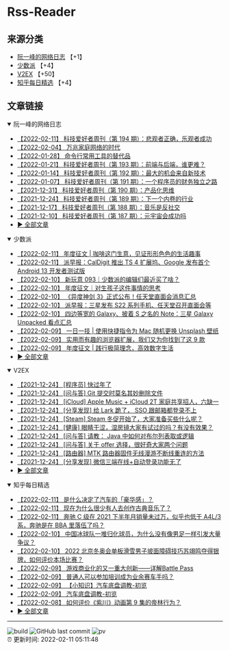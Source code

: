 # Rss-Reader

## 来源分类

* [阮一峰的网络日志](#阮一峰的网络日志) 【+1】
* [少数派](#少数派) 【+4】
* [V2EX](#V2EX) 【+50】
* [知乎每日精选](#知乎每日精选) 【+4】

## 文章链接

<details open>
    <summary id="阮一峰的网络日志">
     阮一峰的网络日志
    </summary>


* [【2022-02-11】 科技爱好者周刊（第 194 期）：悲观者正确，乐观者成功](http://www.ruanyifeng.com/blog/2022/02/weekly-issue-194.html)
* [【2022-02-04】 万兆家庭网络的时代](http://www.ruanyifeng.com/blog/2022/02/10g-ethernet.html)
* [【2022-01-28】 命令行常用工具的替代品](http://www.ruanyifeng.com/blog/2022/01/cli-alternative-tools.html)
* [【2022-01-21】 科技爱好者周刊（第 193 期）：前端与后端，谁更难？](http://www.ruanyifeng.com/blog/2022/01/weekly-issue-193.html)
* [【2022-01-14】 科技爱好者周刊（第 192 期）：最大的机会来自新技术](http://www.ruanyifeng.com/blog/2022/01/weekly-issue-192.html)
* [【2022-01-07】 科技爱好者周刊（第 191 期）：一个程序员的财务独立之路](http://www.ruanyifeng.com/blog/2022/01/weekly-issue-191.html)
* [【2021-12-31】 科技爱好者周刊（第 190 期）：产品化思维](http://www.ruanyifeng.com/blog/2021/12/weekly-issue-190.html)
* [【2021-12-24】 科技爱好者周刊（第 189 期）：下一个内卷的行业](http://www.ruanyifeng.com/blog/2021/12/weekly-issue-189.html)
* [【2021-12-17】 科技爱好者周刊（第 188 期）：音乐是反社交](http://www.ruanyifeng.com/blog/2021/12/weekly-issue-188.html)
* [【2021-12-10】 科技爱好者周刊（第 187 期）：元宇宙会成功吗](http://www.ruanyifeng.com/blog/2021/12/weekly-issue-187.html)
* [:arrow_forward: 全部文章](data/阮一峰的网络日志.md)
</details>

<details open>
    <summary id="少数派">
     少数派
    </summary>


* [【2022-02-11】 年度征文 | 咖啡这门生意，见证形形色色的生活趣事](https://sspai.com/post/71248)
* [【2022-02-11】 派早报：CalDigit 推出 TS 4 扩展坞、Google 发布首个 Android 13 开发者测试版](https://sspai.com/post/71370)
* [【2022-02-10】 新玩意 093｜少数派的编辑们最近买了啥？](https://sspai.com/post/71361)
* [【2022-02-10】 年度征文｜对生孩子这件事情的思考](https://sspai.com/post/71210)
* [【2022-02-10】 《异度神剑 3》正式公布！任天堂直面会消息汇总](https://sspai.com/post/71352)
* [【2022-02-10】 派早报：三星发布 S22 系列手机、任天堂召开直面会等](https://sspai.com/post/71350)
* [【2022-02-10】 四边等宽的 Galaxy、披着 S 之名的 Note：三星 Galaxy Unpacked 看点汇总](https://sspai.com/post/71348)
* [【2022-02-09】 一日一技 | 使用快捷指令为 Mac 随机更换 Unsplash 壁纸](https://sspai.com/post/71295)
* [【2022-02-09】 实用而有趣的浏览器扩展，我们又为你找到了这 9 款](https://sspai.com/post/71336)
* [【2022-02-09】 年度征文 | 践行极简理念，高效数字生活](https://sspai.com/post/71200)
* [:arrow_forward: 全部文章](data/少数派.md)
</details>

<details open>
    <summary id="V2EX">
     V2EX
    </summary>


* [【2021-12-24】 [程序员] 快过年了](https://www.v2ex.com/t/824201)
* [【2021-12-24】 [问与答] Git 提交时莫名其妙删除文件](https://www.v2ex.com/t/824200)
* [【2021-12-24】 [iCloud] Apple Music + iCloud 2T 家庭共享招人，六缺一](https://www.v2ex.com/t/824199)
* [【2021-12-24】 [分享发现] 给 Lark 跪了， SSO 跟邮箱都登录不上](https://www.v2ex.com/t/824198)
* [【2021-12-24】 [Steam] Steam 冬促开始了，大家准备买些什么呢？](https://www.v2ex.com/t/824197)
* [【2021-12-24】 [健康] 眼睛干涩，湿房镜大家有试过的吗？有没有效果？](https://www.v2ex.com/t/824196)
* [【2021-12-24】 [问与答] 请教： Java 中如何对布尔列表取或逻辑](https://www.v2ex.com/t/824194)
* [【2021-12-24】 [问与答] 关于 offer 选择，很好奇大家两个问题](https://www.v2ex.com/t/824192)
* [【2021-12-24】 [路由器] MTK 路由器固件无线漫游不断线重连的方法](https://www.v2ex.com/t/824191)
* [【2021-12-24】 [分享发现] 微信三端在线+自动登录功能无了](https://www.v2ex.com/t/824190)
* [:arrow_forward: 全部文章](data/V2EX.md)
</details>

<details open>
    <summary id="知乎每日精选">
     知乎每日精选
    </summary>


* [【2022-02-11】 是什么决定了汽车的「豪华感」？](http://www.zhihu.com/question/397690793/answer/2343071142?utm_campaign=rss&utm_medium=rss&utm_source=rss&utm_content=title)
* [【2022-02-11】 现在为什么很少有人去创作古典音乐了？](http://www.zhihu.com/question/510243982/answer/2342985445?utm_campaign=rss&utm_medium=rss&utm_source=rss&utm_content=title)
* [【2022-02-11】 奔驰 C 级在 2021 下半年月销量未过万，似乎也低于 A4L/3系，奔驰是在 BBA 里落伍了吗？](http://www.zhihu.com/question/515544187/answer/2342630541?utm_campaign=rss&utm_medium=rss&utm_source=rss&utm_content=title)
* [【2022-02-10】 中国冰球队一堆归化球员，为什么没有像男足一样引发大量争议？](http://www.zhihu.com/question/514069482/answer/2342673838?utm_campaign=rss&utm_medium=rss&utm_source=rss&utm_content=title)
* [【2022-02-10】 2022 北京冬奥会单板滑雪男子坡面障碍技巧苏翊鸣夺得银牌，如何评价本场比赛？](http://www.zhihu.com/question/515162903/answer/2341275759?utm_campaign=rss&utm_medium=rss&utm_source=rss&utm_content=title)
* [【2022-02-09】 游戏商业化的又一重大创新——详解Battle Pass](http://zhuanlan.zhihu.com/p/80189971?utm_campaign=rss&utm_medium=rss&utm_source=rss&utm_content=title)
* [【2022-02-09】 普通人可以参加培训成为业余赛车手吗？](http://www.zhihu.com/question/268115304/answer/2332442079?utm_campaign=rss&utm_medium=rss&utm_source=rss&utm_content=title)
* [【2022-02-09】 【小知识】汽车底盘调教-初览](http://zhuanlan.zhihu.com/p/464700398?utm_campaign=rss&utm_medium=rss&utm_source=rss&utm_content=title)
* [【2022-02-09】 汽车底盘调教-初览](http://zhuanlan.zhihu.com/p/464700398?utm_campaign=rss&utm_medium=rss&utm_source=rss&utm_content=title)
* [【2022-02-08】 如何评价《紫川》动画第 9 集的帝林行为？](http://www.zhihu.com/question/515346314/answer/2339541559?utm_campaign=rss&utm_medium=rss&utm_source=rss&utm_content=title)
* [:arrow_forward: 全部文章](data/知乎每日精选.md)
</details>


---

![build](https://github.com/LikaiLee/rss-reader/workflows/rss%20reader/badge.svg)
![GitHub last commit](https://img.shields.io/github/last-commit/likailee/rss-reader)
![pv](https://pageview.vercel.app/?github_user=likailee) <br>
:alarm_clock: 更新时间: 2022-02-11 05:11:48
